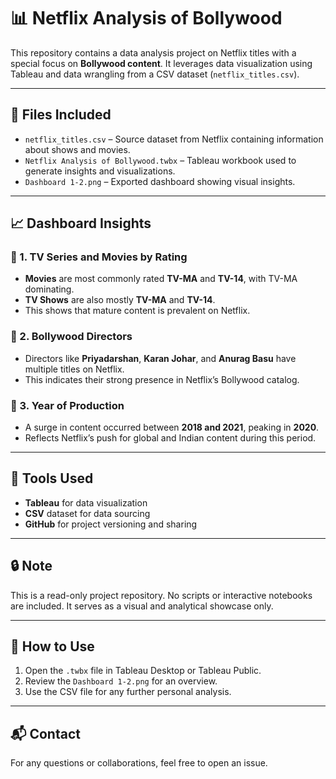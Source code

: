 
# 📊 Netflix Analysis of Bollywood

This repository contains a data analysis project on Netflix titles with a special focus on **Bollywood content**. It leverages data visualization using Tableau and data wrangling from a CSV dataset (`netflix_titles.csv`).

---

## 📁 Files Included

- `netflix_titles.csv` – Source dataset from Netflix containing information about shows and movies.
- `Netflix Analysis of Bollywood.twbx` – Tableau workbook used to generate insights and visualizations.
- `Dashboard 1-2.png` – Exported dashboard showing visual insights.

---

## 📈 Dashboard Insights

### 🔹 1. TV Series and Movies by Rating

- **Movies** are most commonly rated **TV-MA** and **TV-14**, with TV-MA dominating.
- **TV Shows** are also mostly **TV-MA** and **TV-14**.
- This shows that mature content is prevalent on Netflix.

### 🔹 2. Bollywood Directors

- Directors like **Priyadarshan**, **Karan Johar**, and **Anurag Basu** have multiple titles on Netflix.
- This indicates their strong presence in Netflix’s Bollywood catalog.

### 🔹 3. Year of Production

- A surge in content occurred between **2018 and 2021**, peaking in **2020**.
- Reflects Netflix’s push for global and Indian content during this period.

---

## 🧩 Tools Used

- **Tableau** for data visualization
- **CSV** dataset for data sourcing
- **GitHub** for project versioning and sharing

---

## 🔒 Note

This is a read-only project repository. No scripts or interactive notebooks are included. It serves as a visual and analytical showcase only.

---

## 📌 How to Use

1. Open the `.twbx` file in Tableau Desktop or Tableau Public.
2. Review the `Dashboard 1-2.png` for an overview.
3. Use the CSV file for any further personal analysis.

---

## 📬 Contact

For any questions or collaborations, feel free to open an issue.
